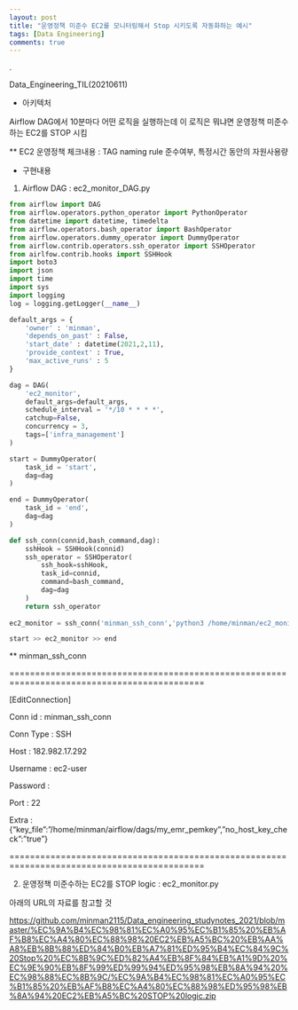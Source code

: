 ```yaml
---
layout: post
title: "운영정책 미준수 EC2를 모니터링해서 Stop 시키도록 자동화하는 예시"
tags: [Data Engineering]
comments: true
---
```


.

Data_Engineering_TIL(20210611)

- 아키텍처

Airflow DAG에서 10분마다 어떤 로직을 실행하는데 이 로직은 뭐냐면 운영정책 미준수하는 EC2를 STOP 시킴

** EC2 운영정책 체크내용 : TAG naming rule 준수여부, 특정시간 동안의 자원사용량

- 구현내용

1) Airflow DAG : ec2_monitor_DAG.py


```python
from airflow import DAG
from airflow.operators.python_operator import PythonOperator
from datetime import datetime, timedelta
from airflow.operators.bash_operator import BashOperator
from airflow.operators.dummy_operator import DummyOperator
from airflow.contrib.operators.ssh_operator import SSHOperator
from airlfow.contrib.hooks import SSHHook
import boto3
import json
import time
import sys
import logging
log = logging.getLogger(__name__)

default_args = {
    'owner' : 'minman',
    'depends_on_past' : False,
    'start_date' : datetime(2021,2,11),
    'provide_context' : True,
    'max_active_runs' : 5
}

dag = DAG(
    'ec2_monitor',
    default_args=default_args,
    schedule_interval = '*/10 * * * *',
    catchup=False,
    concurrency = 3,
    tags=['infra_management']
)

start = DummyOperator(
    task_id = 'start',
    dag=dag
)

end = DummyOperator(
    task_id = 'end',
    dag=dag
)

def ssh_conn(connid,bash_command,dag):
    sshHook = SSHHook(connid)
    ssh_operator = SSHOperator(
        ssh_hook=sshHook,
        task_id=connid,
        command=bash_command,
        dag=dag
    )
    return ssh_operator
    
ec2_monitor = ssh_conn('minman_ssh_conn','python3 /home/minman/ec2_monitor.py',dag)

start >> ec2_monitor >> end
```

** minman_ssh_conn

============================================================================================

[EditConnection]

Conn id : minman_ssh_conn

Conn Type : SSH

Host : 182.982.17.292

Username : ec2-user

Password :

Port : 22

Extra : {“key_file”:”/home/minman/airflow/dags/my_emr_pemkey”,”no_host_key_check”:”true”}

============================================================================================

2) 운영정책 미준수하는 EC2를 STOP logic : ec2_monitor.py

아래의 URL의 자료를 참고할 것

https://github.com/minman2115/Data_engineering_studynotes_2021/blob/master/%EC%9A%B4%EC%98%81%EC%A0%95%EC%B1%85%20%EB%AF%B8%EC%A4%80%EC%88%98%20EC2%EB%A5%BC%20%EB%AA%A8%EB%8B%88%ED%84%B0%EB%A7%81%ED%95%B4%EC%84%9C%20Stop%20%EC%8B%9C%ED%82%A4%EB%8F%84%EB%A1%9D%20%EC%9E%90%EB%8F%99%ED%99%94%ED%95%98%EB%8A%94%20%EC%98%88%EC%8B%9C/%EC%9A%B4%EC%98%81%EC%A0%95%EC%B1%85%20%EB%AF%B8%EC%A4%80%EC%88%98%ED%95%98%EB%8A%94%20EC2%EB%A5%BC%20STOP%20logic.zip
